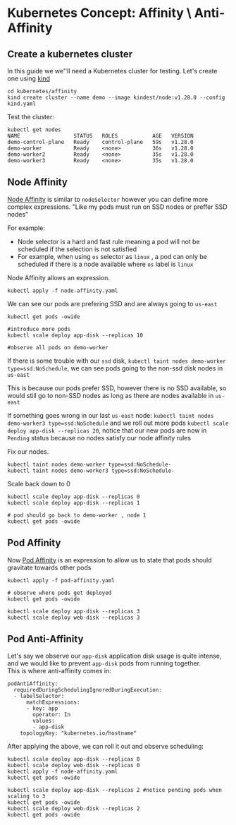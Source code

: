# Kubernetes Concept: Affinity \ Anti-Affinity 

## Create a kubernetes cluster

In this guide we we''ll need a Kubernetes cluster for testing. Let's create one using [kind](https://kind.sigs.k8s.io/) </br>

```
cd kubernetes/affinity
kind create cluster --name demo --image kindest/node:v1.28.0 --config kind.yaml
```

Test the cluster:
```
kubectl get nodes
NAME                 STATUS   ROLES           AGE   VERSION
demo-control-plane   Ready    control-plane   59s   v1.28.0
demo-worker          Ready    <none>          36s   v1.28.0
demo-worker2         Ready    <none>          35s   v1.28.0
demo-worker3         Ready    <none>          35s   v1.28.0

```

## Node Affinity 

[Node Affinity](https://kubernetes.io/docs/concepts/scheduling-eviction/assign-pod-node/#node-affinity) is similar to `nodeSelector` however you can define more complex expressions. "Like my pods must run on SSD nodes or preffer SSD nodes"

For example: 
* Node selector is a hard and fast rule meaning a pod will not be scheduled if the selection is not satisfied
* For example, when using `os` selector as `linux` , a pod can only be scheduled if there is a node available where `os` label is `linux` 

Node Affinity allows an expression.

```
kubectl apply -f node-affinity.yaml
```

We can see our pods are prefering SSD and are always going to `us-east`

```
kubectl get pods -owide 

#introduce more pods
kubectl scale deploy app-disk --replicas 10

#observe all pods on demo-worker
```

If there is some trouble with our `ssd` disk, `kubectl taint nodes demo-worker type=ssd:NoSchedule`, we can see pods going to the non-ssd disk nodes in `us-east` </br>

This is because our pods prefer SSD, however there is no SSD available, so would still go to non-SSD nodes as long as there are nodes available in `us-east` </br>

If something goes wrong in our last `us-east` node: `kubectl taint nodes demo-worker3 type=ssd:NoSchedule` and we roll out more pods `kubectl scale deploy app-disk --replicas 20`,
notice that our new pods are now in `Pending` status because no nodes satisfy our node affinity rules </br>


Fix our nodes.
```
kubectl taint nodes demo-worker type=ssd:NoSchedule-
kubectl taint nodes demo-worker3 type=ssd:NoSchedule-
```
Scale back down to 0
```
kubectl scale deploy app-disk --replicas 0
kubectl scale deploy app-disk --replicas 1

# pod should go back to demo-worker , node 1
kubectl get pods -owide
```

## Pod Affinity 

Now [Pod Affinity](https://kubernetes.io/docs/concepts/scheduling-eviction/assign-pod-node/#inter-pod-affinity-and-anti-affinity) is an expression to allow us to state that pods should gravitate towards other pods

```
kubectl apply -f pod-affinity.yaml

# observe where pods get deployed
kubectl get pods -owide

kubectl scale deploy app-disk --replicas 3
kubectl scale deploy web-disk --replicas 3
```

## Pod Anti-Affinity

Let's say we observe our `app-disk` application disk usage is quite intense, and we would like to prevent `app-disk` pods from running together. </br>
This is where anti-affinity comes in:

```
podAntiAffinity:
  requiredDuringSchedulingIgnoredDuringExecution:
  - labelSelector:
      matchExpressions:
      - key: app
        operator: In
        values:
        - app-disk
    topologyKey: "kubernetes.io/hostname"
```

After applying the above, we can roll it out and observe scheduling:

```
kubectl scale deploy app-disk --replicas 0
kubectl scale deploy web-disk --replicas 0
kubectl apply -f node-affinity.yaml
kubectl get pods -owide

kubectl scale deploy app-disk --replicas 2 #notice pending pods when scaling to 3
kubectl get pods -owide
kubectl scale deploy web-disk --replicas 2
kubectl get pods -owide

```

